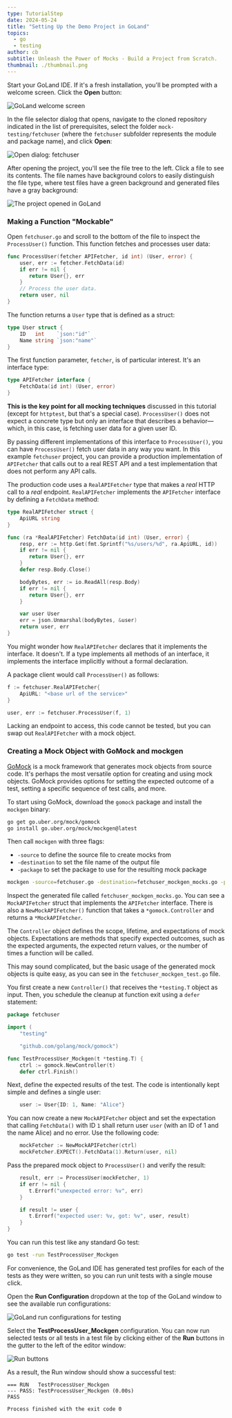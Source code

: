 ```yaml
---
type: TutorialStep
date: 2024-05-24
title: "Setting Up the Demo Project in GoLand"
topics:
  - go
  - testing
author: cb
subtitle: Unleash the Power of Mocks - Build a Project from Scratch.
thumbnail: ./thumbnail.png
---
```


Start your GoLand IDE. If it's a fresh installation, you'll be prompted with a welcome screen. Click the **Open** button:

![GoLand welcome screen](./images/1.png)

In the file selector dialog that opens, navigate to the cloned repository indicated in the list of prerequisites, select the folder `mock-testing/fetchuser` (where the `fetchuser` subfolder represents the module and package name), and click **Open**:

![Open dialog: fetchuser](./images/2.png)

After opening the project, you'll see the file tree to the left. Click a file to see its contents. The file names have background colors to easily distinguish the file type, where test files have a green background and generated files have a gray background:

![The project opened in GoLand](./images/3.png)

### Making a Function "Mockable"

Open `fetchuser.go` and scroll to the bottom of the file to inspect the `ProcessUser()` function. This function fetches and processes user data:

```go
func ProcessUser(fetcher APIFetcher, id int) (User, error) {
    user, err := fetcher.FetchData(id)
    if err != nil {
       return User{}, err
    }
    // Process the user data.
    return user, nil
}
```

The function returns a `User` type that is defined as a struct:

```go
type User struct {
    ID   int    `json:"id"`
    Name string `json:"name"`
}
```

The first function parameter, `fetcher`, is of particular interest. It's an interface type:

```go
type APIFetcher interface {
    FetchData(id int) (User, error)
}
```

**This is the key point for all mocking techniques** discussed in this tutorial (except for `httptest`, but that's a special case). `ProcessUser()` does not expect a concrete type but only an interface that describes a behavior—which, in this case, is fetching user data for a given user ID.

By passing different implementations of this interface to `ProcessUser()`, you can have `ProcessUser()` fetch user data in any way you want. In this example `fetchuser` project, you can provide a production implementation of `APIFetcher` that calls out to a real REST API and a test implementation that does not perform any API calls.

The production code uses a `RealAPIFetcher` type that makes a _real_ HTTP call to a _real_ endpoint. `RealAPIFetcher` implements the `APIFetcher` interface by defining a `FetchData` method:

```go
type RealAPIFetcher struct {
    ApiURL string
}

func (ra *RealAPIFetcher) FetchData(id int) (User, error) {
    resp, err := http.Get(fmt.Sprintf("%s/users/%d", ra.ApiURL, id))
    if err != nil {
       return User{}, err
    }
    defer resp.Body.Close()

    bodyBytes, err := io.ReadAll(resp.Body)
    if err != nil {
       return User{}, err
    }

    var user User
    err = json.Unmarshal(bodyBytes, &user)
    return user, err
}
```

You might wonder how `RealAPIFetcher` declares that it implements the interface. It doesn't. If a type implements all methods of an interface, it implements the interface implicitly without a formal declaration.

A package client would call `ProcessUser()` as follows:

```go
f := fetchuser.RealAPIFetcher{
    ApiURL: "<base url of the service>"
}

user, err := fetchuser.ProcessUser(f, 1)
```

Lacking an endpoint to access, this code cannot be tested, but you can swap out `RealAPIFetcher` with a mock object.

### Creating a Mock Object with GoMock and mockgen

[GoMock](https://github.com/uber-go/mock) is a mock framework that generates mock objects from source code. It's perhaps the most versatile option for creating and using mock objects. GoMock provides options for setting the expected outcome of a test, setting a specific sequence of test calls, and more.

To start using GoMock, download the `gomock` package and install the `mockgen` binary:

```bash
go get go.uber.org/mock/gomock
go install go.uber.org/mock/mockgen@latest
```

Then call `mockgen` with three flags:

- `-source` to define the source file to create mocks from
- `-destination` to set the file name of the output file
- `-package` to set the package to use for the resulting mock package

```bash
mockgen -source=fetchuser.go -destination=fetchuser_mockgen_mocks.go -package=fetchuser
```

Inspect the generated file called `fetchuser_mockgen_mocks.go`. You can see a `MockAPIFetcher` struct that implements the `APIFetcher` interface. There is also a `NewMockAPIFetcher()` function that takes a `*gomock.Controller` and returns a `*MockAPIFetcher`.

The `Controller` object defines the scope, lifetime, and expectations of mock objects. Expectations are methods that specify expected outcomes, such as the expected arguments, the expected return values, or the number of times a function will be called.

This may sound complicated, but the basic usage of the generated mock objects is quite easy, as you can see in the `fetchuser_mockgen_test.go` file.

You first create a new `Controller()` that receives the `*testing.T` object as input. Then, you schedule the cleanup at function exit using a `defer` statement:

```go
package fetchuser

import (
    "testing"

    "github.com/golang/mock/gomock")

func TestProcessUser_Mockgen(t *testing.T) {
    ctrl := gomock.NewController(t)
    defer ctrl.Finish()
```

Next, define the expected results of the test. The code is intentionally kept simple and defines a single user:

```go
    user := User{ID: 1, Name: "Alice"}
```

You can now create a new `MockAPIFetcher` object and set the expectation that calling `FetchData()` with ID `1` shall return user `user` (with an ID of 1 and the name Alice) and no error. Use the following code:

```go
    mockFetcher := NewMockAPIFetcher(ctrl)
    mockFetcher.EXPECT().FetchData(1).Return(user, nil)
```

Pass the prepared mock object to `ProcessUser()` and verify the result:

```go
    result, err := ProcessUser(mockFetcher, 1)
    if err != nil {
       t.Errorf("unexpected error: %v", err)
    }

    if result != user {
       t.Errorf("expected user: %v, got: %v", user, result)
    }
}
```

You can run this test like any standard Go test:

```bash
go test -run TestProcessUser_Mockgen
```

For convenience, the GoLand IDE has generated test profiles for each of the tests as they were written, so you can run unit tests with a single mouse click.

Open the **Run Configuration** dropdown at the top of the GoLand window to see the available run configurations:

![GoLand run configurations for testing](./images/4.png)

Select the **TestProcessUser_Mockgen** configuration. You can now run selected tests or all tests in a test file by clicking either of the **Run** buttons in the gutter to the left of the editor window:

![Run buttons](./images/5.png)

As a result, the Run window should show a successful test:

```shell
=== RUN   TestProcessUser_Mockgen
--- PASS: TestProcessUser_Mockgen (0.00s)
PASS

Process finished with the exit code 0
```
